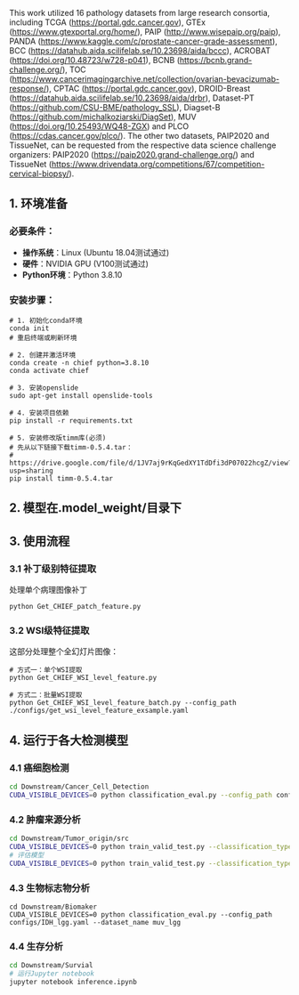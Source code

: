 This work utilized 16 pathology datasets from large research consortia, including TCGA (https://portal.gdc.cancer.gov), GTEx (https://www.gtexportal.org/home/), PAIP (http://www.wisepaip.org/paip), PANDA (https://www.kaggle.com/c/prostate-cancer-grade-assessment), BCC (https://datahub.aida.scilifelab.se/10.23698/aida/bccc), ACROBAT (https://doi.org/10.48723/w728-p041), BCNB (https://bcnb.grand-challenge.org/), TOC (https://www.cancerimagingarchive.net/collection/ovarian-bevacizumab-response/), CPTAC (https://portal.gdc.cancer.gov), DROID-Breast (https://datahub.aida.scilifelab.se/10.23698/aida/drbr), Dataset-PT (https://github.com/CSU-BME/pathology_SSL), Diagset-B (https://github.com/michalkoziarski/DiagSet), MUV (https://doi.org/10.25493/WQ48-ZGX) and PLCO (https://cdas.cancer.gov/plco/). The other two datasets, PAIP2020 and TissueNet, can be requested from the respective data science challenge organizers: PAIP2020 (https://paip2020.grand-challenge.org/) and TissueNet (https://www.drivendata.org/competitions/67/competition-cervical-biopsy/).

## 1. 环境准备

### 必要条件：

-   **操作系统**：Linux (Ubuntu 18.04测试通过)
-   **硬件**：NVIDIA GPU (V100测试通过)
-   **Python环境**：Python 3.8.10

### 安装步骤：
```
# 1. 初始化conda环境
conda init
# 重启终端或刷新环境

# 2. 创建并激活环境
conda create -n chief python=3.8.10
conda activate chief

# 3. 安装openslide
sudo apt-get install openslide-tools

# 4. 安装项目依赖
pip install -r requirements.txt

# 5. 安装修改版timm库(必须)
# 先从以下链接下载timm-0.5.4.tar：
# https://drive.google.com/file/d/1JV7aj9rKqGedXY1TdDfi3dP07022hcgZ/view?usp=sharing
pip install timm-0.5.4.tar
```
## 2. 模型在.model_weight/目录下
## 3. 使用流程
### 3.1 补丁级别特征提取
处理单个病理图像补丁
```
python Get_CHIEF_patch_feature.py
```
### 3.2 WSI级特征提取
这部分处理整个全幻灯片图像：
```
# 方式一：单个WSI提取
python Get_CHIEF_WSI_level_feature.py

# 方式二：批量WSI提取
python Get_CHIEF_WSI_level_feature_batch.py --config_path ./configs/get_wsi_level_feature_exsample.yaml
```
## 4. 运行于各大检测模型
### 4.1 癌细胞检测
```bash
cd Downstream/Cancer_Cell_Detection
CUDA_VISIBLE_DEVICES=0 python classification_eval.py --config_path configs/colon.yaml --dataset_name Dataset_PT
```
### 4.2 肿瘤来源分析
```bash
cd Downstream/Tumor_origin/src
CUDA_VISIBLE_DEVICES=0 python train_valid_test.py --classification_type='tumor_origin' --exec_mode='train' --exp_name='tcga_only_7_1_2'
# 评估模型
CUDA_VISIBLE_DEVICES=0 python train_valid_test.py --classification_type='tumor_origin' --exec_mode='eval' --exp_name='tcga_only_7_1_2' --split_name='test'
```
### 4.3 生物标志物分析
```
cd Downstream/Biomaker
CUDA_VISIBLE_DEVICES=0 python classification_eval.py --config_path configs/IDH_lgg.yaml --dataset_name muv_lgg
```
### 4.4 生存分析
```bash
cd Downstream/Survial
# 运行Jupyter notebook
jupyter notebook inference.ipynb
```

<!--stackedit_data:
eyJoaXN0b3J5IjpbNTIzOTMyNjY5XX0=
-->